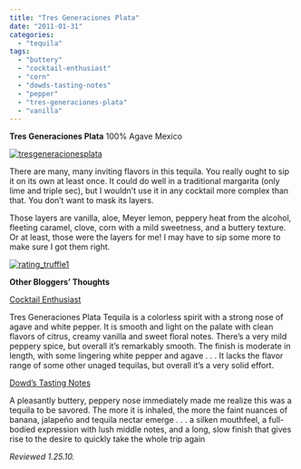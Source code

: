 ```yaml
---
title: "Tres Generaciones Plata"
date: "2011-01-31"
categories: 
  - "tequila"
tags: 
  - "buttery"
  - "cocktail-enthusiast"
  - "corn"
  - "dowds-tasting-notes"
  - "pepper"
  - "tres-generaciones-plata"
  - "vanilla"
---
```


**Tres Generaciones Plata** 100% Agave Mexico

[![](http://s3.amazonaws.com/thegourmez-wpmedia/2011/01/tresgeneracionesplata.jpg "tresgeneracionesplata")](http://s3.amazonaws.com/thegourmez-wpmedia/2011/01/tresgeneracionesplata.jpg)

There are many, many inviting flavors in this tequila. You really ought to sip it on its own at least once. It could do well in a traditional margarita (only lime and triple sec), but I wouldn’t use it in any cocktail more complex than that. You don’t want to mask its layers.

Those layers are vanilla, aloe, Meyer lemon, peppery heat from the alcohol, fleeting caramel, clove, corn with a mild sweetness, and a buttery texture. Or at least, those were the layers for me! I may have to sip some more to make sure I got them right.

[![](http://s3.amazonaws.com/thegourmez-wpmedia/2009/02/rating_truffle1.gif "rating_truffle1")](http://s3.amazonaws.com/thegourmez-wpmedia/2009/02/rating_truffle1.gif)

**Other Bloggers’ Thoughts**

[Cocktail Enthusiast](http://cocktailenthusiast.com/2011/01/13/tres-generaciones-plata-tequila-review/)

Tres Generaciones Plata Tequila is a colorless spirit with a strong nose of agave and white pepper. It is smooth and light on the palate with clean flavors of citrus, creamy vanilla and sweet floral notes. There’s a very mild peppery spice, but overall it’s remarkably smooth. The finish is moderate in length, with some lingering white pepper and agave . . . It lacks the flavor range of some other unaged tequilas, but overall it’s a very solid effort.

[Dowd’s Tasting Notes](http://dowdtastingnotes.blogspot.com/2009/04/tres-generaciones-plata-tequila.html)

A pleasantly buttery, peppery nose immediately made me realize this was a tequila to be savored. The more it is inhaled, the more the faint nuances of banana, jalapeño and tequila nectar emerge . . . a silken mouthfeel, a full-bodied expression with lush middle notes, and a long, slow finish that gives rise to the desire to quickly take the whole trip again

_Reviewed 1.25.10._
